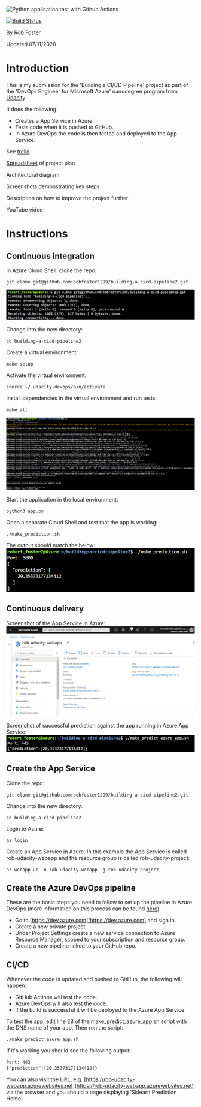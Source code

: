 ![Python application test with Github Actions](https://github.com/bobfoster1299/building-a-cicd-pipeline2/workflows/Python%20application%20test%20with%20Github%20Actions/badge.svg)

[![Build Status](https://dev.azure.com/robertfoster2/building-a-cicd-pipeline2/_apis/build/status/bobfoster1299.building-a-cicd-pipeline2?branchName=main)](https://dev.azure.com/robertfoster2/building-a-cicd-pipeline2/_build/latest?definitionId=9&branchName=main)

By Rob Foster

Updated 07/11/2020

# Introduction
This is my submission for the 'Building a CI/CD Pipeline' project as part of the 'DevOps Engineer for Microsoft Azure' nanodegree program from [Udacity](https://udacity.com).

It does the following:
- Creates a App Service in Azure.
- Tests code when it is pushed to GitHub.
- In Azure DevOps the code is then tested and deployed to the App Service.

See [trello](https://trello.com/b/CjgPIZxU/building-a-ci-cd-pipeline).

[Spreadsheet](project-management-template.xlsx) of project plan

Architectural diagram

Screenshots demonstrating key steps

Description on how to improve the project further

YouTube video








# Instructions

## Continuous integration
In Azure Cloud Shell, clone the repo:
```
git clone git@github.com:bobfoster1299/building-a-cicd-pipeline2.git
```
![screenshot-git-clone.png](screenshots/screenshot-git-clone.png) 

Change into the new directory:
```
cd building-a-cicd-pipeline2
```

Create a virtual environment:
```
make setup
```

Activate the virtual environment:
```
source ~/.udacity-devops/bin/activate
```

Install dependencies in the virtual environment and run tests:
```
make all
```
![screenshot-make-all.png](screenshots/screenshot-make-all.png) 

Start the application in the local environment:
```
python3 app.py
```

Open a separate Cloud Shell and test that the app is working:
```
./make_prediction.sh
```

The output should match the below:
![screenshot-make_prediction.png](screenshots/screenshot-make_prediction.png)





## Continuous delivery

Screenshot of the App Service in Azure:
![screenshot-app-service.png](screenshots/screenshot-app-service.png)

Screenshot of successful prediction against the app running in Azure App Service:
![screenshot-make_predict_azure_app.png](screenshots/screenshot-make_predict_azure_app.png)


## Create the App Service

Clone the repo:
```
git clone git@github.com:bobfoster1299/building-a-cicd-pipeline2.git
```

Change into the new directory:
```
cd building-a-cicd-pipeline2
```

Login to Azure:
```
az login
```

Create an App Service in Azure. In this example the App Service is called rob-udacity-webapp and the resource group is called rob-udacity-project:
```
az webapp up -n rob-udacity-webapp -g rob-udacity-project
```

## Create the Azure DevOps pipeline

These are the basic steps you need to follow to set up the pipeline in Azure DevOps (more information on this process can be found [here](https://docs.microsoft.com/en-us/azure/devops/pipelines/ecosystems/python-webapp?view=azure-devops&WT.mc_id=udacity_learn-wwl)):

- Go to [https://dev.azure.com](https://dev.azure.com) and sign in.
- Create a new private project.
- Under Project Settings create a new service connection to Azure Resource Manager, scoped to your subscription and resource group.
- Create a new pipeline linked to your GitHub repo.

## CI/CD

Whenever the code is updated and pushed to GitHub, the following will happen:
- GitHub Actions will test the code.
- Azure DevOps will also test the code.
- If the build is successful it will be deployed to the Azure App Service.

To test the app, edit line 28 of the make_predict_azure_app.sh script with the DNS name of your app. Then run the script:
```
./make_predict_azure_app.sh 
```

If it's working you should see the following output:
```
Port: 443
{"prediction":[20.35373177134412]}
```

You can also visit the URL, e.g. [https://rob-udacity-webapp.azurewebsites.net](https://rob-udacity-webapp.azurewebsites.net) via the browser and you should a page displaying 'Sklearn Prediction Home'.




